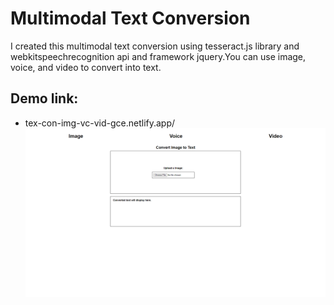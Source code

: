 # Multimodal Text Conversion

I created this multimodal text conversion using tesseract.js library and webkitspeechrecognition api and framework jquery.You can use image, voice, and video to convert into text.

## Demo link:

- tex-con-img-vc-vid-gce.netlify.app/
  ![text conversion](./Capture.PNG)

